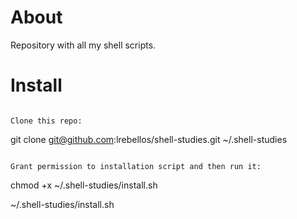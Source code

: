 # About

Repository with all my shell scripts.

# Install

```

Clone this repo:

```
  git clone git@github.com:lrebellos/shell-studies.git ~/.shell-studies
```

Grant permission to installation script and then run it:

```
chmod +x ~/.shell-studies/install.sh

~/.shell-studies/install.sh
```